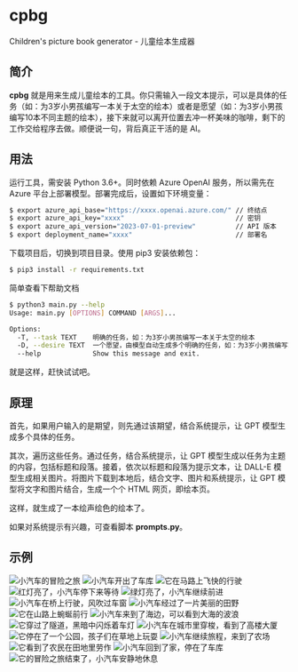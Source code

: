 # cpbg
Children's picture book generator - 儿童绘本生成器

## 简介

**cpbg** 就是用来生成儿童绘本的工具。你只需输入一段文本提示，可以是具体的任务（如：为3岁小男孩编写一本关于太空的绘本）或者是愿望（如：为3岁小男孩编写10本不同主题的绘本），接下来就可以离开位置去冲一杯美味的咖啡，剩下的工作交给程序去做。顺便说一句，背后真正干活的是 AI。

## 用法

运行工具，需安装 Python 3.6+。同时依赖 Azure OpenAI 服务，所以需先在 Azure 平台上部署模型。部署完成后，设置如下环境变量：

```bash
$ export azure_api_base="https://xxxx.openai.azure.com/" // 终结点
$ export azure_api_key="xxxx"                            // 密钥
$ export azure_api_version="2023-07-01-preview"          // API 版本
$ export deployment_name="xxxx"                          // 部署名
```

下载项目后，切换到项目目录。使用 pip3 安装依赖包：

```bash
$ pip3 install -r requirements.txt
```

简单查看下帮助文档

```bash
$ python3 main.py --help
Usage: main.py [OPTIONS] COMMAND [ARGS]...

Options:
  -T, --task TEXT    明确的任务，如：为3岁小男孩编写一本关于太空的绘本
  -D, --desire TEXT  一个愿望，由模型自动生成多个明确的任务，如：为3岁小男孩编写10本不同主题的绘本
  --help             Show this message and exit.
```

就是这样，赶快试试吧。

## 原理

首先，如果用户输入的是期望，则先通过该期望，结合系统提示，让 GPT 模型生成多个具体的任务。

其次，遍历这些任务。通过任务，结合系统提示，让 GPT 模型生成以任务为主题的内容，包括标题和段落。接着，依次以标题和段落为提示文本，让 DALL-E 模型生成相关图片。将图片下载到本地后，结合文字、图片和系统提示，让 GPT 模型将文字和图片结合，生成一个个 HTML 网页，即绘本页。

这样，就生成了一本绘声绘色的绘本了。

如果对系统提示有兴趣，可查看脚本 **prompts.py**。

## 示例

![小汽车的冒险之旅](/demo/01.png "小汽车的冒险之旅")
![小汽车开出了车库](/demo/02.png "小汽车开出了车库")
![它在马路上飞快的行驶](/demo/03.png "它在马路上飞快的行驶")
![红灯亮了，小汽车停下来等待](/demo/04.png "红灯亮了，小汽车停下来等待")
![绿灯亮了，小汽车继续前进](/demo/05.png "绿灯亮了，小汽车继续前进")
![小汽车在桥上行驶，风吹过车窗](/demo/06.png "小汽车在桥上行驶，风吹过车窗")
![小汽车经过了一片美丽的田野](/demo/07.png "小汽车经过了一片美丽的田野")
![它在山路上蜿蜒前行](/demo/08.png "它在山路上蜿蜒前行")
![小汽车来到了海边，可以看到大海的波浪](/demo/09.png "小汽车来到了海边，可以看到大海的波浪")
![它穿过了隧道，黑暗中闪烁着车灯](/demo/10.png "它穿过了隧道，黑暗中闪烁着车灯")
![小汽车在城市里穿梭，看到了高楼大厦](/demo/11.png "小汽车在城市里穿梭，看到了高楼大厦")
![它停在了一个公园，孩子们在草地上玩耍](/demo/12.png "它停在了一个公园，孩子们在草地上玩耍")
![小汽车继续旅程，来到了农场](/demo/13.png "小汽车继续旅程，来到了农场")
![它看到了农民在田地里劳作](/demo/14.png "它看到了农民在田地里劳作")
![小汽车回到了家，停在了车库](/demo/15.png "小汽车回到了家，停在了车库")
![它的冒险之旅结束了，小汽车安静地休息](/demo/16.png "它的冒险之旅结束了，小汽车安静地休息")

